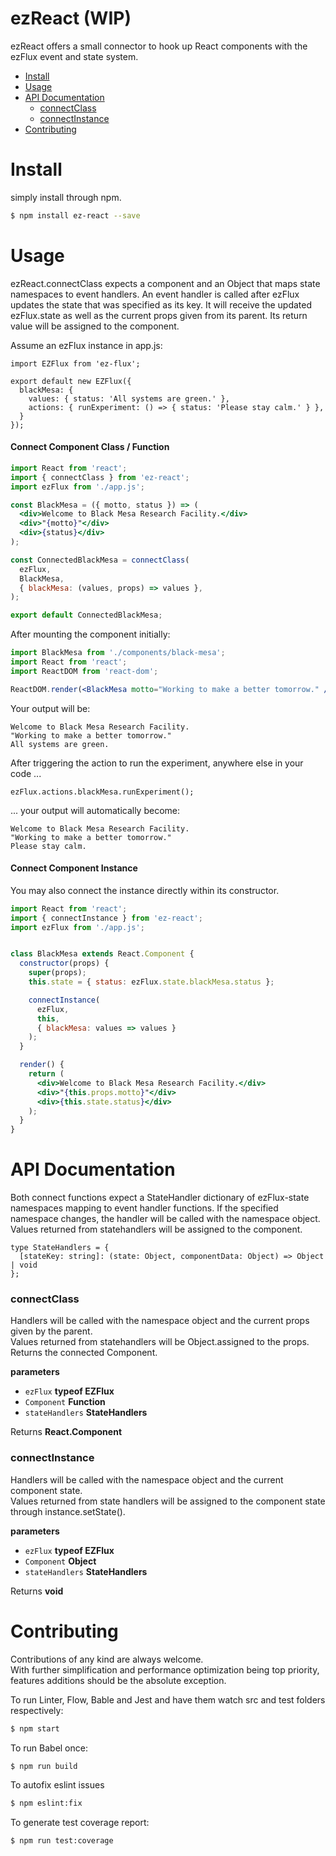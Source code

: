 # ezReact (WIP)

ezReact offers a small connector to hook up React components with the ezFlux event and state system.


-   [Install](#install)
-   [Usage](#usage)
-   [API Documentation](#api-documentation)
    -   [connectClass](#connectclass)
    -   [connectInstance](#connectinstance)
-   [Contributing](#contributing)

# Install

simply install through npm.


```sh
$ npm install ez-react --save
```


# Usage

ezReact.connectClass expects a component and an Object that maps state namespaces to event handlers.
An event handler is called after ezFlux updates the state that was specified as its key.
It will receive the updated ezFlux.state as well as the current props given from its parent.
Its return value will be assigned to the component.

Assume an ezFlux instance in app.js:

```JS
import EZFlux from 'ez-flux';

export default new EZFlux({
  blackMesa: {
    values: { status: 'All systems are green.' },
    actions: { runExperiment: () => { status: 'Please stay calm.' } },
  }
});
```

#### Connect Component Class / Function

```jsx
import React from 'react';
import { connectClass } from 'ez-react';
import ezFlux from './app.js';

const BlackMesa = ({ motto, status }) => (
  <div>Welcome to Black Mesa Research Facility.</div>
  <div>"{motto}"</div>
  <div>{status}</div>
);

const ConnectedBlackMesa = connectClass(
  ezFlux,
  BlackMesa,
  { blackMesa: (values, props) => values },
);

export default ConnectedBlackMesa;
```

After mounting the component initially:

```jsx
import BlackMesa from './components/black-mesa';
import React from 'react';
import ReactDOM from 'react-dom';

ReactDOM.render(<BlackMesa motto="Working to make a better tomorrow." />, 'bunker-id');

```

Your output will be:

```
Welcome to Black Mesa Research Facility.
"Working to make a better tomorrow."
All systems are green.

```

After triggering the action to run the experiment, anywhere else in your code ...

```JS
ezFlux.actions.blackMesa.runExperiment();
```

... your output will automatically become:

```
Welcome to Black Mesa Research Facility.
"Working to make a better tomorrow."
Please stay calm.
```

#### Connect Component Instance

You may also connect the instance directly within its constructor.

```jsx
import React from 'react';
import { connectInstance } from 'ez-react';
import ezFlux from './app.js';


class BlackMesa extends React.Component {
  constructor(props) {
    super(props);
    this.state = { status: ezFlux.state.blackMesa.status };

    connectInstance(
      ezFlux,
      this,
      { blackMesa: values => values }
    );
  }

  render() {
    return (
      <div>Welcome to Black Mesa Research Facility.</div>
      <div>"{this.props.motto}"</div>
      <div>{this.state.status}</div>
    );
  }
}

```


# API Documentation

Both connect functions expect a StateHandler dictionary of ezFlux-state namespaces mapping to event handler functions.
If the specified namespace changes, the handler will be called with the namespace object.  
Values returned from statehandlers will be assigned to the component.  

```TS
type StateHandlers = {
  [stateKey: string]: (state: Object, componentData: Object) => Object | void
};
```

### connectClass

Handlers will be called with the namespace object and the current props given by the parent.  
Values returned from statehandlers will be Object.assigned to the props.
Returns the connected Component.

**parameters**
-   `ezFlux` **typeof EZFlux**
-   `Component` **Function**
-   `stateHandlers` **StateHandlers**

Returns **React.Component**


### connectInstance

Handlers will be called with the namespace object and the current component state.  
Values returned from state handlers will be assigned to the component state through instance.setState().  

**parameters**
-   `ezFlux` **typeof EZFlux**
-   `Component` **Object**
-   `stateHandlers` **StateHandlers**

Returns **void**

# Contributing

Contributions of any kind are always welcome.  
With further simplification and performance optimization being top priority, features additions should be the absolute exception.


To run Linter, Flow, Bable and Jest and have them watch src and test folders respectively:
```sh
$ npm start
```

To run Babel once:
```sh
$ npm run build
```
To autofix eslint issues

```sh
$ npm eslint:fix
```
To generate test coverage report:

```sh
$ npm run test:coverage
```
